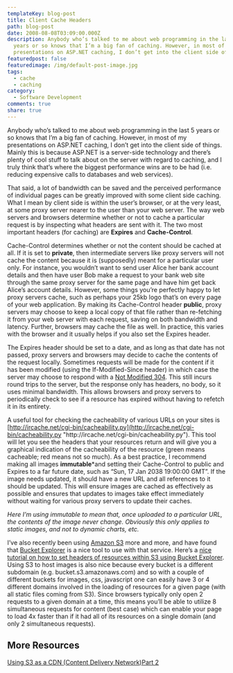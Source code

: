 ```yaml
---
templateKey: blog-post
title: Client Cache Headers
path: blog-post
date: 2008-08-08T03:09:00.000Z
description: Anybody who’s talked to me about web programming in the last 5
  years or so knows that I’m a big fan of caching. However, in most of my
  presentations on ASP.NET caching, I don’t get into the client side of things.
featuredpost: false
featuredimage: /img/default-post-image.jpg
tags:
  - cache
  - caching
category:
  - Software Development
comments: true
share: true
---
```

Anybody who’s talked to me about web programming in the last 5 years or so knows that I’m a big fan of caching. However, in most of my presentations on ASP.NET caching, I don’t get into the client side of things. Mainly this is because ASP.NET is a server-side technology and there’s plenty of cool stuff to talk about on the server with regard to caching, and I truly think that’s where the biggest performance wins are to be had (i.e. reducing expensive calls to databases and web services).

That said, a lot of bandwidth can be saved and the perceived performance of individual pages can be greatly improved with some client side caching. What I mean by client side is within the user’s browser, or at the very least, at some proxy server nearer to the user than your web server. The way web servers and browsers determine whether or not to cache a particular request is by inspecting what headers are sent with it. The two most important headers (for caching) are **Expires** and **Cache-Control**.

Cache-Control determines whether or not the content should be cached at all. If it is set to **private**, then intermediate servers like proxy servers will not cache the content because it is (supposedly) meant for a particular user only. For instance, you wouldn’t want to send user Alice her bank account details and then have user Bob make a request to your bank web site through the same proxy server for the same page and have him get back Alice’s account details. However, some things you’re perfectly happy to let proxy servers cache, such as perhaps your 25kb logo that’s on every page of your web application. By making its Cache-Control header **public**, proxy servers may choose to keep a local copy of that file rather than re-fetching it from your web server with each request, saving on both bandwidth and latency. Further, browsers may cache the file as well. In practice, this varies with the browser and it usually helps if you also set the Expires header.

The Expires header should be set to a date, and as long as that date has not passed, proxy servers and browsers may decide to cache the contents of the request locally. Sometimes requests will be made for the content if it has been modified (using the If-Modified-Since header) in which case the server may choose to respond with a [Not Modified 304](http://www.w3.org/Protocols/HTTP/HTRESP.html). This still incurs round trips to the server, but the response only has headers, no body, so it uses minimal bandwidth. This allows browsers and proxy servers to periodically check to see if a resource has expired without having to refetch it in its entirety.

A useful tool for checking the cacheability of various URLs on your sites is [http://ircache.net/cgi-bin/cacheability.py](http://ircache.net/cgi-bin/cacheability.py "http\://ircache.net/cgi-bin/cacheability.py"). This tool will let you see the headers that your resources return and will give you a graphical indication of the cacheability of the resource (green means cacheable; red means not so much). As a best practice, I recommend making all images **immutable***and setting their Cache-Control to public and Expires to a far future date, such as “Sun, 17 Jan 2038 19:00:00 GMT”. If the image needs updated, it should have a new URL and all references to it should be updated. This will ensure images are cached as effectively as possible and ensures that updates to images take effect immediately without waiting for various proxy servers to update their caches.

*Here I’m using immutable to mean that, once uploaded to a particular URL, the contents of the image never change. Obviously this only applies to static images, and not to dynamic charts, etc.*

I’ve also recently been using [Amazon S3](http://www.amazon.com/gp/browse.html?node=16427261) more and more, and have found that [Bucket Explorer](http://www.bucketexplorer.com/) is a nice tool to use with that service. Here’s a [nice tutorial on how to set headers of resources within S3 using Bucket Explorer](http://www.drunkenfist.com/304/2007/12/26/setting-far-future-expires-headers-for-images-in-amazon-s3). Using S3 to host images is also nice because every bucket is a different subdomain (e.g. bucket.s3.amazonaws.com) and so with a couple of different buckets for images, css, javascript one can easily have 3 or 4 different domains involved in the loading of resources for a given page (with all static files coming from S3). Since browsers typically only open 2 requests to a given domain at a time, this means you’ll be able to utilize 8 simultaneous requests for content (best case) which can enable your page to load 4x faster than if it had all of its resources on a single domain (and only 2 simultaneous requests).

## More Resources

[Using S3 as a CDN (Content Delivery Network)](http://davidcancel.com/2008/05/29/using-amazon-s3-as-a-cdn)[Part 2](http://davidcancel.com/2008/06/04/using-amazon-s3-as-cdn-part-2-cacheability)